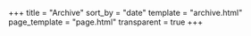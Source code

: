 +++
title = "Archive"
sort_by = "date"
template = "archive.html"
page_template = "page.html"
transparent = true
+++
